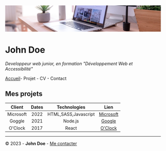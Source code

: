 ![banniere_projet](img/desk-banner.jpg)

# John Doe

*Developpeur web junior, en formation "Développement Web et Accessibilité"*

[Accueil](/README.md)- Projet - CV - Contact
## Mes projets ##

Client | Dates | Technologies| Lien
:--:|:---:|:--:|:--:
Microsoft | 2022|HTML,SASS,Javascript| [Microsoft](https://www.microsoft.com/fr-fr/ )
Goggle|2021|Node.js|[Google](https://www.google.fr/)
O'Clock|2017|React|[O'Clock](https://oclock.io/)
***
© 2023 - **John Doe** - [Me contacter]() 